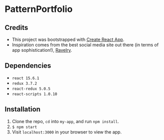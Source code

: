 # PatternPortfolio

## Credits
* This project was bootstrapped with
[Create React App](https://github.com/facebookincubator/create-react-app).
* Inspiration comes from the best social media site out there
(in terms of app sophistication!), [Ravelry](http://www.ravelry.com).

## Dependencies
* `react 15.6.1`
* `redux 3.7.2`
* `react-redux 5.0.5`
* `react-scripts 1.0.10`

## Installation
1. Clone the repo, `cd` into `my-app`, and run `npm install`.
2. `$ npm start`
3. Visit `localhost:3000` in your browser to view the app.
